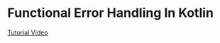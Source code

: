 # Functional Error Handling In Kotlin


[Tutorial Video](https://www.youtube.com/watch?v=C0B44WBJJmY)
